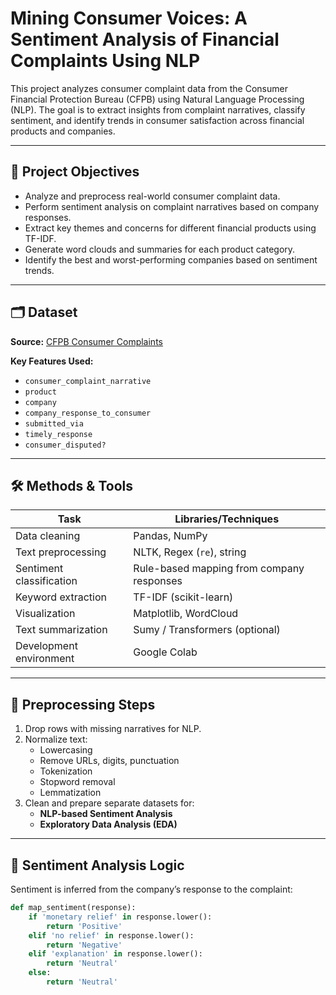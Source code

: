 # Mining Consumer Voices: A Sentiment Analysis of Financial Complaints Using NLP

This project analyzes consumer complaint data from the Consumer Financial Protection Bureau (CFPB) using Natural Language Processing (NLP). The goal is to extract insights from complaint narratives, classify sentiment, and identify trends in consumer satisfaction across financial products and companies.

---

## 📌 Project Objectives

- Analyze and preprocess real-world consumer complaint data.
- Perform sentiment analysis on complaint narratives based on company responses.
- Extract key themes and concerns for different financial products using TF-IDF.
- Generate word clouds and summaries for each product category.
- Identify the best and worst-performing companies based on sentiment trends.

---

## 🗂 Dataset

**Source:** [CFPB Consumer Complaints](https://www.kaggle.com/datasets/sbhatti/consumer-finance-complaints)

**Key Features Used:**

- `consumer_complaint_narrative`
- `product`
- `company`
- `company_response_to_consumer`
- `submitted_via`
- `timely_response`
- `consumer_disputed?`

---

## 🛠️ Methods & Tools

| Task                        | Libraries/Techniques                            |
|----------------------------|--------------------------------------------------|
| Data cleaning              | Pandas, NumPy                                    |
| Text preprocessing         | NLTK, Regex (`re`), string                       |
| Sentiment classification   | Rule-based mapping from company responses        |
| Keyword extraction         | TF-IDF (scikit-learn)                            |
| Visualization              | Matplotlib, WordCloud                            |
| Text summarization         | Sumy / Transformers (optional)                   |
| Development environment    | Google Colab                                     |

---

## 🧹 Preprocessing Steps

1. Drop rows with missing narratives for NLP.
2. Normalize text:
   - Lowercasing
   - Remove URLs, digits, punctuation
   - Tokenization
   - Stopword removal
   - Lemmatization
3. Clean and prepare separate datasets for:
   - **NLP-based Sentiment Analysis**
   - **Exploratory Data Analysis (EDA)**

---

## 🧠 Sentiment Analysis Logic

Sentiment is inferred from the company’s response to the complaint:

```python
def map_sentiment(response):
    if 'monetary relief' in response.lower():
        return 'Positive'
    elif 'no relief' in response.lower():
        return 'Negative'
    elif 'explanation' in response.lower():
        return 'Neutral'
    else:
        return 'Neutral'
